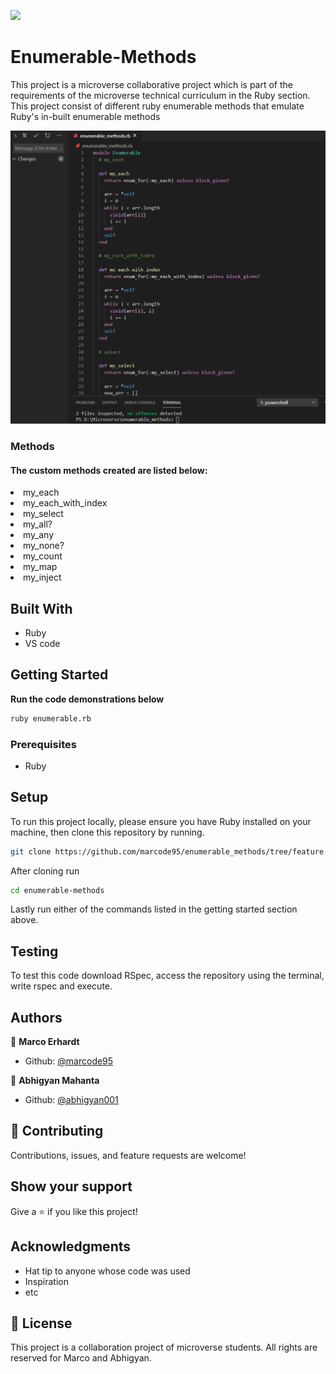 ![](https://img.shields.io/badge/Microverse-blueviolet)

# Enumerable-Methods

This project is a microverse collaborative project which is part of the requirements of the microverse technical curriculum in the Ruby section.
This project consist of different ruby enumerable methods that emulate Ruby's in-built enumerable methods

<img src="images/ss1.PNG" alt="ENUM">

<h3>Methods <a name = "method"></a></h3>
<h4>The custom methods created are listed below:</h4>
<li>my_each</li>
<li>my_each_with_index</li>
<li>my_select</li>
<li>my_all?</li>
<li>my_any</li>
<li>my_none?</li>
<li>my_count</li>
<li>my_map</li>
<li>my_inject</li>

## Built With

- Ruby
- VS code

## Getting Started

**Run the code demonstrations below**

```bash
ruby enumerable.rb
```

### Prerequisites

- Ruby

## Setup

To run this project locally, please ensure you have Ruby installed on your machine, then clone this repository by running.

```bash
git clone https://github.com/marcode95/enumerable_methods/tree/feature
```

After cloning run

```bash
cd enumerable-methods
```

Lastly run either of the commands listed in the getting started section above.

## Testing

To test this code download RSpec, access the repository using the terminal, write rspec and execute.

## Authors

👤 **Marco Erhardt**

- Github: [@marcode95](https://github.com/marcode95)

👤 **Abhigyan Mahanta**

- Github: [@abhigyan001](https://github.com/abhigyan001)

## 🤝 Contributing

Contributions, issues, and feature requests are welcome!

## Show your support

Give a ⭐️ if you like this project!

## Acknowledgments

- Hat tip to anyone whose code was used
- Inspiration
- etc

## 📝 License

This project is a collaboration project of microverse students. All rights are reserved for Marco and Abhigyan.
